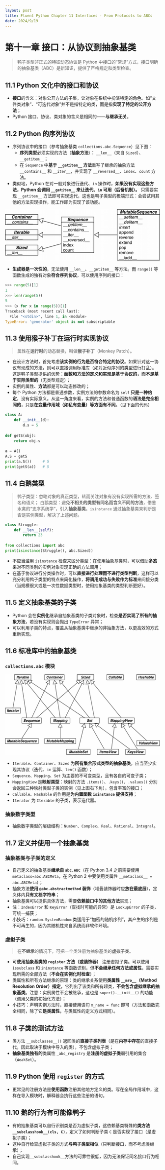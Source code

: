 ```yaml
---
layout: post
title: Fluent Python Chapter 11 Interfaces - From Protocols to ABCs
date: 2024/9/19
---
```


# 第十一章 接口：从协议到抽象基类

> 鸭子类型非正式的特征动态协议是 Python 中接口的“常规”方式，接口明确的抽象基类（ABC）是新知识，提供了严格规定和类型检查。

## 11.1 Python 文化中的接口和协议

- **接口**的含义：对象公开方法的子集，让对象在系统中扮演特定的角色。如“文件类对象”、“可迭代对象”并不是指特定的类，而是指**实现了特定的公开方法**；
- Python 接口、协议、类对象的含义是相同的——**与继承无关**。

##  11.2 Python 的序列协议

- 序列协议中的接口（参考抽象基类 `collections.abc.Sequence`）见下图：
    - **序列类型**必须实现的方法（**抽象方法**）： `__len__`（来自 `Sized`）、`__getitem__`；
    - 在 `Sequence` 中**基于 `__getitem__` 方法**重写了继承的抽象方法 `__contains__` 和 `__iter__`，并实现了 `__reversed__`、`index`、`count` 方法。
- 类似地，Python 在对一般对象进行迭代、`in` 操作时，**如果没有实现这些方法，Python 会调用 `__getitem__` 来让迭代、`in` 可用（后备机制）。** 只需要实现 `__getitem__` 方法即可实现迭代，这也是鸭子类型的极端形式：会尝试用其他的方法实现操作，能工作即为实现了该功能。

<img src="attachments/Pasted image 20220719143042.png">

- **生成器是一次性的**，无法使用 `__len__`、`__getitem__` 等方法。而 `range()` 等函数生成的独有对象**符合序列协议**，可以使用序列的接口：

```python
>>> range(5)[1]
1
>>> len(range(5))
5
>>> (x for x in range(5))[1]
Traceback (most recent call last):
  File "<stdin>", line 1, in <module>
TypeError: 'generator' object is not subscriptable
```

## 11.3 使用猴子补丁在运行时实现协议

> 属性在**运行时**的动态替换，叫做**猴子补丁**（Monkey Patch）。

- 在设计方法时，首先考虑**该实例的行为是否符合特定的协议**。如果针对这一协议有现成的方法，则可以直接调用标准库（如对近似序列的类型进行打乱）。这是鸭子类型提供的优势：**函数和方法的定义和实现是基于协议的，而不是基于实际类型的**（无类型规定）；
- 实例的属性、**方法**都是可以动态修改的；
- 每个 Python 方法都是普通参数，实例方法的参数命名为 `self` **只是一种约定**，没有实际意义。从这一角度来看，实例的方法和普通函数的**语法是完全相同的**，只是**在变量作用域（如私有变量）等方面有不同**。（见下面的代码）

```python
class A:
    def __init__(d):
        d.s = 5
  
def getS(obj):
    return obj.s
  
a = A()
A.S = getS
print(a.S())     # 5
print(getS(a))   # 5
```

## 11.4 白鹅类型

> 鸭子类型：忽略对象的真正类型，转而关注对象有没有实现所需的方法、签名和语义；
> 白鹅类型：避免**不相关的类型有同名而含义不同的方法**，借鉴水禽的“支序系统学”，引入**抽象基类**。`isinstance` 通过抽象基类来判断是否是实例类型，解决了上述问题。

```python
class Struggle:
    def __len__(self):
        return 23
  
from collections import abc
print(isinstance(Struggle(), abc.Sized))
```

- 不应当滥用 `isinstance` 检查来区分类型：在使用抽象基类时，可以借助**多态**来对不同类别的实例对象实现正确的方法调用；
- 在基于协议进行分类操作时，可以**直接进行处理而不进行类型判断**，这样可以充分利用鸭子类型的特点来简化操作，**将调用成功与失败作为标准**来间接分类（当规模很大或是一次性数据类型时，使用抽象基类的类型判断更好）。

## 11.5 定义抽象基类的子类

- Python 会在**实例化**继承自抽象基类的子类对象时，检查**是否实现了所有的抽象方法**，若没有实现则会抛出 `TypeError` 异常；
- 可以利用子类的特点，覆盖从抽象基类中继承的非抽象方法，以更高效的方式重新实现。

## 11.6 标准库中的抽象基类

### `collections.abc` 模块

<img src="attachments/Pasted image 20220719144525.png">

- `Iterable`、`Container`、`Sized` 为**所有集合形式类型的抽象基类**，应当至少实现其协议（迭代、`in` 运算、`len()` 函数）；
- `Sequence`、`Mapping`、`Set` 为主要的不可变类型，且有各自的可变子类；
- `MappingView` 是**映射类型**：映射的方法 `.items()`、`.keys()`、`.values()` 分别会返回三种映射类型子类的实例（见上图右下角），包含丰富的接口；
- `Callable`、`Hashable` 的作用是**为内置函数 `isinstance` 提供支持**；
- `Iterator` 为 `Iterable` 的子类，表示迭代器。

### 抽象数字类型

- 抽象数字类型的层级结构：`Number`、`Complex`、`Real`、`Rational`、`Integral`。

## 11.7 定义并使用一个抽象基类

### 抽象基类与子类的定义

- 自己定义的抽象基类**继承自 `abc.ABC`**（在 Python 3.4 之前需要使用 `metaclass=abc.ABCMeta`，在 Python 2 中要使用类属性 `__metaclass__ = abc.ABCMeta`）；
- 抽象方法**使用 `@abc.abstractmethod` 装饰**（堆叠装饰器时应**放在最底层**），定义体内**只有文档字符串**；
- 抽象基类可以提供具体方法，需要**依赖接口中的其他方法**实现；
- 注：`IndexError` 和 `KeyError`（查找时可能的异常）是 `LookupError` 的子类，可统一捕获；
- 小技巧：`random.SystemRandom` 类适用于“加密的随机序列”，其产生的序列是不可再生的，因为其随机性来自系统而非软件环境。

### 虚拟子类

> 在**不继承**的情况下，可把一个类注册为抽象基类的**虚拟子类**。

- 可**使用抽象基类的 `register` 方法（或装饰器）** 注册虚拟子类。可以使用 `issubclass` 和 `ininstance` 等函数识别，但**不会继承任何方法或属性**，需要实现所需的全部方法（**不会在实例化时检查**）；
- 类属性和所有方法继承的原理：类的继承关系使用**类属性 `__mro__`（Method Resolution Order）指定**，它列出了该类和所有超类，**不会包含虚拟继承的抽象基类**。注意：实例属性不会被继承，这也是 `super().__init__()` 的功能（调用父类的初始化方法）；
- 小技巧：声明实例方法时，直接使用语句 `m_name = func` 即可（方法和函数完全相同，除了它**是类属性**，与类属性的定义方式相同）。

## 11.8 子类的测试方法

- 类方法 `__subclasses__()` 返回类的**直接子类列表**（是在**内存中存在**的直接子代，因此取决于模块中导入的类），不包含虚拟子类；
- **抽象基类独有的**类属性 `_abc_registry` 是**注册的虚拟子类**弱引用的集合（`WeakSet`）。

## 11.9 Python 使用 `register` 的方式

- 更常见的注册方法是**使用函数**注册其他地方定义的类。写在全局作用域中，这样在导入模块时，解释器会执行这些注册的语句。

## 11.10 鹅的行为有可能像鸭子

- 有的抽象基类可以自行识别类是否为虚拟子类，这依赖基类特殊的**类方法 `__subclasshook__(cls, C)`**，定义了如何判断子类 `C` 是否实现了接口（是虚拟子类）；
- 这种自行检查虚拟子类的方式**与鸭子类型相似**（只判断接口，而不考虑类继承）；
- 自己实现`__subclasshook__`方法的可靠性很低，因为无法保证同名接口行为相同。
